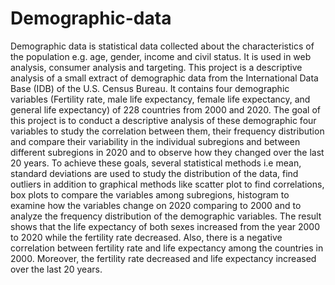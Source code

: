 # Demographic-data
Demographic data is statistical data collected about the characteristics of the population e.g. age, gender, income and civil status. It is used in web analysis, consumer analysis and targeting. This project is a descriptive analysis of a small extract of demographic data from the International Data Base (IDB) of the U.S. Census Bureau. It contains four demographic variables (Fertility rate, male life expectancy, female life expectancy, and general life expectancy) of 228 countries from 2000 and 2020. The goal of this project is to conduct a descriptive analysis of these demographic four variables to study the correlation between them, their frequency distribution and compare their variability in the individual subregions and between different subregions in 2020 and to observe how they changed over the last 20 years. To achieve these goals, several statistical methods i.e mean, standard deviations are used to study the distribution of the data, find outliers in addition to graphical methods like scatter plot to find correlations, box plots to compare the variables among subregions, histogram to examine how the variables change on 2020 comparing to 2000 and to analyze the frequency distribution of the demographic variables. The result shows that the life expectancy of both sexes increased from the year 2000 to 2020 while the fertility rate decreased. Also, there is a negative correlation between fertility rate and life expectancy among the countries in 2000. Moreover, the fertility rate decreased and life expectancy increased over the last 20 years.
